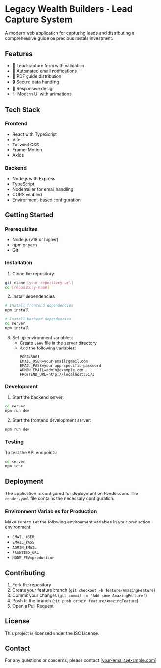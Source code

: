 # Legacy Wealth Builders - Lead Capture System

A modern web application for capturing leads and distributing a comprehensive guide on precious metals investment.

## Features

- 🎯 Lead capture form with validation
- 📧 Automated email notifications
- 📄 PDF guide distribution
- 🔒 Secure data handling
- 📱 Responsive design
- ✨ Modern UI with animations

## Tech Stack

### Frontend
- React with TypeScript
- Vite
- Tailwind CSS
- Framer Motion
- Axios

### Backend
- Node.js with Express
- TypeScript
- Nodemailer for email handling
- CORS enabled
- Environment-based configuration

## Getting Started

### Prerequisites
- Node.js (v18 or higher)
- npm or yarn
- Git

### Installation

1. Clone the repository:
```bash
git clone [your-repository-url]
cd [repository-name]
```

2. Install dependencies:
```bash
# Install frontend dependencies
npm install

# Install backend dependencies
cd server
npm install
```

3. Set up environment variables:
   - Create `.env` file in the server directory
   - Add the following variables:
     ```
     PORT=3001
     EMAIL_USER=your-email@gmail.com
     EMAIL_PASS=your-app-specific-password
     ADMIN_EMAIL=admin@example.com
     FRONTEND_URL=http://localhost:5173
     ```

### Development

1. Start the backend server:
```bash
cd server
npm run dev
```

2. Start the frontend development server:
```bash
npm run dev
```

### Testing

To test the API endpoints:
```bash
cd server
npm test
```

## Deployment

The application is configured for deployment on Render.com. The `render.yaml` file contains the necessary configuration.

### Environment Variables for Production
Make sure to set the following environment variables in your production environment:
- `EMAIL_USER`
- `EMAIL_PASS`
- `ADMIN_EMAIL`
- `FRONTEND_URL`
- `NODE_ENV=production`

## Contributing

1. Fork the repository
2. Create your feature branch (`git checkout -b feature/AmazingFeature`)
3. Commit your changes (`git commit -m 'Add some AmazingFeature'`)
4. Push to the branch (`git push origin feature/AmazingFeature`)
5. Open a Pull Request

## License

This project is licensed under the ISC License.

## Contact

For any questions or concerns, please contact [your-email@example.com] 